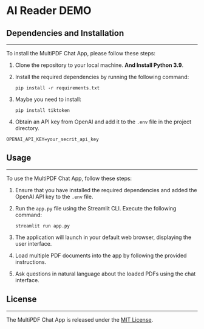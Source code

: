 # AI Reader DEMO

## Dependencies and Installation
----------------------------
To install the MultiPDF Chat App, please follow these steps:

1. Clone the repository to your local machine. **And Install Python 3.9**.

2. Install the required dependencies by running the following command:
   ```
   pip install -r requirements.txt
   ```
3. Maybe you need to install:
   ```
   pip install tiktoken
   ```

4. Obtain an API key from OpenAI and add it to the `.env` file in the project directory.
```commandline
OPENAI_API_KEY=your_secrit_api_key
```

## Usage
-----
To use the MultiPDF Chat App, follow these steps:

1. Ensure that you have installed the required dependencies and added the OpenAI API key to the `.env` file.

2. Run the `app.py` file using the Streamlit CLI. Execute the following command:
   ```
   streamlit run app.py
   ```

3. The application will launch in your default web browser, displaying the user interface.

4. Load multiple PDF documents into the app by following the provided instructions.

5. Ask questions in natural language about the loaded PDFs using the chat interface.

## License
-------
The MultiPDF Chat App is released under the [MIT License](https://opensource.org/licenses/MIT).